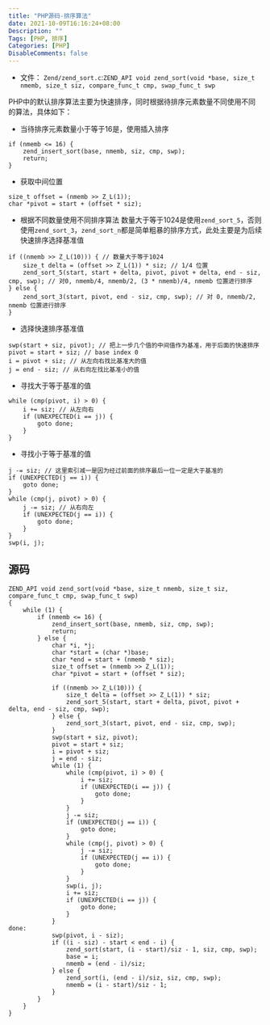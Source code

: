 ```yaml
---
title: "PHP源码-排序算法"
date: 2021-10-09T16:16:24+08:00
Description: ""
Tags: [PHP, 排序]
Categories: [PHP]
DisableComments: false
---
```


* 文件： ``Zend/zend_sort.c``:``ZEND_API void zend_sort(void *base, size_t nmemb, size_t siz, compare_func_t cmp, swap_func_t swp``

PHP中的默认排序算法主要为快速排序，同时根据待排序元素数量不同使用不同的算法，具体如下：  


* 当待排序元素数量小于等于16是，使用插入排序  
```code
if (nmemb <= 16) {
	zend_insert_sort(base, nmemb, siz, cmp, swp);
	return;
}
```

* 获取中间位置  

```code
size_t offset = (nmemb >> Z_L(1));
char *pivot = start + (offset * siz);
```

* 根据不同数量使用不同排序算法 数量大于等于1024是使用``zend_sort_5``，否则使用``zend_sort_3``，``zend_sort_n``都是简单粗暴的排序方式，此处主要是为后续快速排序选择基准值  

```code
if ((nmemb >> Z_L(10))) { // 数量大于等于1024
	size_t delta = (offset >> Z_L(1)) * siz; // 1/4 位置
	zend_sort_5(start, start + delta, pivot, pivot + delta, end - siz, cmp, swp); // 对0, nmemb/4, nmemb/2, (3 * nmemb)/4, nmemb 位置进行排序
} else {
	zend_sort_3(start, pivot, end - siz, cmp, swp); // 对 0, nmemb/2, nmemb 位置进行排序
}
```

* 选择快速排序基准值  

```
swp(start + siz, pivot); // 把上一步几个值的中间值作为基准，用于后面的快速排序
pivot = start + siz; // base index 0
i = pivot + siz; // 从左向右找比基准大的值
j = end - siz; // 从右向左找比基准小的值
```

* 寻找大于等于基准的值  

```code
while (cmp(pivot, i) > 0) {
	i += siz; // 从左向右
	if (UNEXPECTED(i == j)) {
		goto done;
	}
}
```

* 寻找小于等于基准的值  

```code
j -= siz; // 这里索引减一是因为经过前面的排序最后一位一定是大于基准的
if (UNEXPECTED(j == i)) {
	goto done;
}
while (cmp(j, pivot) > 0) {
	j -= siz; // 从右向左
	if (UNEXPECTED(j == i)) {
		goto done;
	}
}
swp(i, j);
```

## 源码

```code
ZEND_API void zend_sort(void *base, size_t nmemb, size_t siz, compare_func_t cmp, swap_func_t swp)
{
	while (1) {
		if (nmemb <= 16) {
			zend_insert_sort(base, nmemb, siz, cmp, swp);
			return;
		} else {
			char *i, *j;
			char *start = (char *)base;
			char *end = start + (nmemb * siz);
			size_t offset = (nmemb >> Z_L(1));
			char *pivot = start + (offset * siz);

			if ((nmemb >> Z_L(10))) {
				size_t delta = (offset >> Z_L(1)) * siz;
				zend_sort_5(start, start + delta, pivot, pivot + delta, end - siz, cmp, swp);
			} else {
				zend_sort_3(start, pivot, end - siz, cmp, swp);
			}
			swp(start + siz, pivot);
			pivot = start + siz;
			i = pivot + siz;
			j = end - siz;
			while (1) {
				while (cmp(pivot, i) > 0) {
					i += siz;
					if (UNEXPECTED(i == j)) {
						goto done;
					}
				}
				j -= siz;
				if (UNEXPECTED(j == i)) {
					goto done;
				}
				while (cmp(j, pivot) > 0) {
					j -= siz;
					if (UNEXPECTED(j == i)) {
						goto done;
					}
				}
				swp(i, j);
				i += siz;
				if (UNEXPECTED(i == j)) {
					goto done;
				}
			}
done:
			swp(pivot, i - siz);
			if ((i - siz) - start < end - i) {
				zend_sort(start, (i - start)/siz - 1, siz, cmp, swp);
				base = i;
				nmemb = (end - i)/siz;
			} else {
				zend_sort(i, (end - i)/siz, siz, cmp, swp);
				nmemb = (i - start)/siz - 1;
			}
		}
	}
}
```



